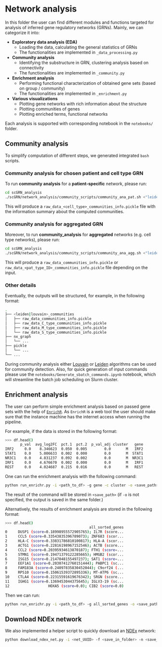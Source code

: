 # Network analysis

In this folder the user can find different modules and functions targeted for analysis of inferred gene regulatory networks (GRNs). Mainly, we can categorize it into:

- **Exploratory data analysis (EDA)**
    - Loading the data, calculating the general statistics of GRNs
    - The functionalities are implemented in `_data_processing.py`
- **Community analysis**
    - Identifying the substructure in GRN, clustering analysis based on connectivity
    - The functionalities are implemented in `_community.py`
- **Enrichment analysis**
    - Performing functional characterization of obtained gene sets (based on group / community)
    - The functionalities are implemented in `_enrichment.py`
- **Various visualizations**
    - Plotting gene networks with rich information about the structure
    - Plotting communities of genes
    - Plotting enriched terms, functional networks

Each analysis is supported with corresponding notebook in the `notebooks/` folder.

## Community analysis

To simplify computation of different steps, we generated integrated `bash` scripts.

### Community analysis for chosen patient and cell type GRN

To run **community analysis** for a **patient-specific** network, please run:

```bash
cd scGRN_analysis
./scGRN/network_analysis/community_scripts/community_ana_pat.sh <"leiden"|"louvain"> <patient_ID> <cell_type_ID>
```

This will produce a `raw_data_<cell_type>_communities_info.pickle` file with the information summary about the computed communities. 

### Community analysis for aggregated GRN

Moreover, to run **community_analysis** for **aggregated** networks (e.g. cell type networks), please run:

```bash
cd scGRN_analysis
./scGRN/network_analysis/community_scripts/community_ana_agg.sh <"leiden"|"louvain"> <pat_type_ID> <cell_type_ID>
```

This will produce a `raw_data_communities_info.pickle` or `raw_data_<pat_type_ID>_communities_info.pickle` file depending on the input.

### Other details

Eventually, the outputs will be structured, for example, in the following format:

```bash
.
├── <leiden|louvain>_communities
│   ├── raw_data_communities_info.pickle
│   ├── raw_data_C_type_communities_info.pickle
│   ├── raw_data_M_type_communities_info.pickle
│   └── raw_data_S_type_communities_info.pickle
├── nx_graph
│   └── ...
├── pickle
│   └── ...
└── ...
```

During community analysis either [Louvain](https://python-louvain.readthedocs.io/en/latest/index.html) or [Leiden](https://leidenalg.readthedocs.io/en/stable/index.html) algorithms can be used for community detection. Also, for quick generation of input commands please use the `notebooks/Generate_sbatch_commands.ipynb` notebook, which will streamline the batch job scheduling on Slurm cluster.

## Enrichment analysis

The user can perform simple enrichment analysis based on passed gene sets with the help of [`EnrichR`](https://maayanlab.cloud/Enrichr/). As `EnrichR` is a web tool the user should make sure that the instance machine has the internet access when running the pipeline. 

For example, if the data is stored in the following format:

```bash
>>> df.head()
       p_val  avg_log2FC  pct.1  pct.2  p_val_adj cluster   gene
IRF2     0.0    8.346623  0.050  0.005        0.0       M   IRF2
STAT1    0.0    5.006633  0.002  0.000        0.0       M  STAT1
NR3C1    0.0    4.831237  0.092  0.002        0.0       M  NR3C1
IRF1     0.0    4.676670  0.002  0.000        0.0       M   IRF1
REST     0.0    4.024687  0.215  0.016        0.0       M   REST
```

One can run the enrichment analysis with the following command:

```bash
python run_enrichr.py -i <path_to_df> -g gene -c cluster -o <save_path>
```

The result of the command will be stored in `<save_path>` (if `-o` is not specified, the output is saved in the same folder.)

Alternatively, the results of enrichment analysis are stored in the following format:

```bash
>>> df.head()
                                       all_sorted_genes
0     DUSP1 (score=0.18998955572905765); IL7R (score...
1     CCL5 (score=0.33543835396789073); ZNF683 (scor...
2     HLA-C (score=0.33831786810100817); HLA-A (scor...
3     ACTG1 (score=0.22816198967152546); ACTB (score...
4     CCL2 (score=0.20395934613870187); FTH1 (score=...
5     STMN1 (score=0.19471379122285665); HMGB2 (scor...
6     ISG15 (score=0.2147048155497237); SAT1 (score=...
7     EEF1A1 (score=0.20307412760151444); PABPC1 (sc...
8     FAM183A (score=0.24097835830452044); C9orf24 (...
9     RPS10 (score=0.15061539372895336); MT-ATP6 (sc...
10    CTLA4 (score=0.22315591619676342); SRGN (score...
11    IGHG1 (score=0.1369453044375645); IGLV3-19 (sc...
12                  HOXA5 (score=0.0); CIB2 (score=0.0)
```

Then we can run:

```bash
python run_enrichr.py -i <path_to_df> -g all_sorted_genes -o <save_path>
```

## Download NDEx network

We also implemented a helper script to quickly download an [NDEx](https://www.ndexbio.org) network:

```bash
python download_ndex_net.py -i <net_UUID> -f <save_in_folder> -n <save_with_name>
```